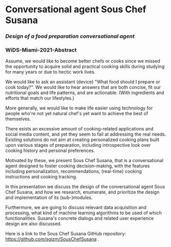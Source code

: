 # Conversational agent Sous Chef Susana
### *Design of a food preparation conversational agent*
### WiDS-Miami-2021-Abstract


Assume, we would like to become better chefs or cooks since we missed the opportunity to acquire solid and practical cooking skills
during studying for many years or due to hectic work lives. 

We would like to ask an assistant (device) "What food should I prepare or cook today?".
We would like to hear answers that are both concise, fit our nutritional goals and life patterns, and are actionable. 
(With ingredients and efforts that match our lifestyles.) 

More generally, we would like to make life easier using technology for people who're not yet natural chef's 
yet want to achieve the best of themselves.

There exists an excessive amount of cooking-related applications and social media content, and 
yet they seem to fail at addressing the real needs. Existing solutions do not aim at creating personalized cooking 
plans built upon various stages of preparation, including introspective look over cooking history and personal preferences.

Motivated by these, we present Sous Chef Susana, that is a conversational agent 
designed to foster cooking decision-making, 
with the features including personalization, recommendations, (real-time) cooking instructions and cooking tracking.

In this presentation we discuss the design of the conversational agent Sous Chef Susana,
and how we research, enumerate, and prioritize the design and implementation of its (sub-)modules.

Furthermore, we are going to discuss relevant data acquisition and processing, what kind of machine learning algorithms
to be used of which functionalities. 
Susana's concrete dialogs and related user experience design are also discussed. 

Here is a link to the Sous Chef Susana GitHub repository: https://github.com/sgizm/SousChefSusana .